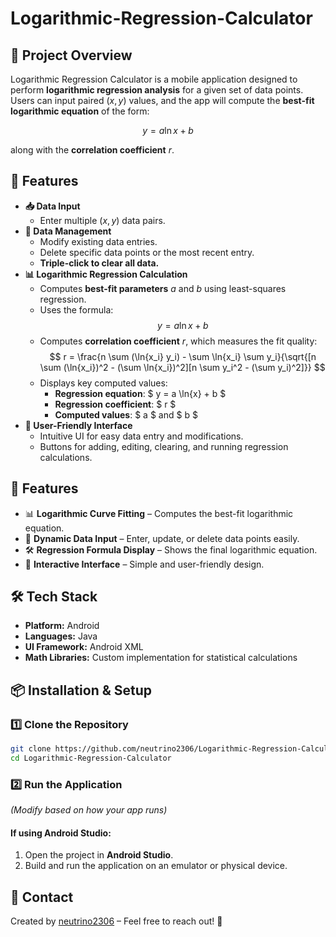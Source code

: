 ﻿# Logarithmic-Regression-Calculator
 
## 📌 Project Overview  
Logarithmic Regression Calculator is a mobile application designed to perform **logarithmic regression analysis** for a given set of data points.  
Users can input paired $(x, y)$ values, and the app will compute the **best-fit logarithmic equation** of the form:

$$ y = a \ln{x} + b $$

along with the **correlation coefficient** $r$.

## 🚀 Features  
- **📥 Data Input**
  - Enter multiple $(x, y)$ data pairs.
- **🔢 Data Management**
  - Modify existing data entries.
  - Delete specific data points or the most recent entry.
  - **Triple-click to clear all data.**
- **📊 Logarithmic Regression Calculation**
  - Computes **best-fit parameters** $a$ and $b$ using least-squares regression.
  - Uses the formula:  
    $$ y = a \ln{x} + b $$
  - Computes **correlation coefficient** $r$, which measures the fit quality:
    $$ r = \frac{n \sum (\ln{x_i} y_i) - \sum \ln{x_i} \sum y_i}{\sqrt{[n \sum (\ln{x_i})^2 - (\sum \ln{x_i})^2][n \sum y_i^2 - (\sum y_i)^2]}} $$
  - Displays key computed values:
    - **Regression equation**: $ y = a \ln{x} + b $
    - **Regression coefficient**: $ r $
    - **Computed values**: $ a $ and $ b $
- **🎨 User-Friendly Interface**
  - Intuitive UI for easy data entry and modifications.
  - Buttons for adding, editing, clearing, and running regression calculations.

## 🚀 Features  
- 📊 **Logarithmic Curve Fitting** – Computes the best-fit logarithmic equation.
- 🔢 **Dynamic Data Input** – Enter, update, or delete data points easily.
- 🛠 **Regression Formula Display** – Shows the final logarithmic equation.
- 🎯 **Interactive Interface** – Simple and user-friendly design.

## 🛠️ Tech Stack  
- **Platform:** Android  
- **Languages:** Java
- **UI Framework:** Android XML  
- **Math Libraries:** Custom implementation for statistical calculations  

## 📦 Installation & Setup  

### 1️⃣ Clone the Repository  
```bash
git clone https://github.com/neutrino2306/Logarithmic-Regression-Calculator.git
cd Logarithmic-Regression-Calculator
```
### 2️⃣ Run the Application  
_(Modify based on how your app runs)_

#### If using Android Studio:
1. Open the project in **Android Studio**.
2. Build and run the application on an emulator or physical device.

## 📮 Contact  
Created by [neutrino2306](https://github.com/neutrino2306) – Feel free to reach out! 🚀
